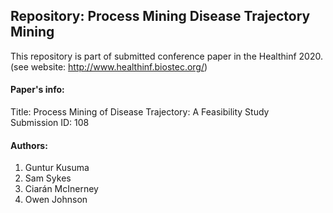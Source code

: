 ## Repository: Process Mining Disease Trajectory Mining
This repository is part of submitted conference paper in the Healthinf 2020.<br>
(see website: <a href="http://www.healthinf.biostec.org/" target="_blank">http://www.healthinf.biostec.org/</a>)

#### Paper's info:
Title: Process Mining of Disease Trajectory: A Feasibility Study<br>
Submission ID: 108

#### Authors:
1. Guntur Kusuma
2. Sam Sykes
3. Ciarán McInerney
4. Owen Johnson

